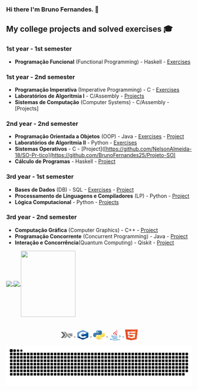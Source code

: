 ### Hi there I'm Bruno Fernandes. 👋


## My college projects and solved exercises 🎓 
### 1st year - 1st semester 
- **Programação Funcional** (Functional Programming) - Haskell - [Exercises](https://github.com/BrunoFernandes25/Programa-o-Funcional) 

### 1st year - 2nd semester 
- **Programação Imperativa** (Imperative Programming) - C - [Exercises](https://github.com/BrunoFernandes25/Programa-o-Imperativa)
- **Laboratórios de Algoritmia I** - C/Assembly - [Projects](https://github.com/BrunoFernandes25/LA-I/tree/main/LA1/CC-PL-3-G-08-main)
- **Sistemas de Computação** (Computer Systems) - C/Assembly - [Projects] 

### 2nd year - 2nd semester 
- **Programação Orientada a Objetos** (OOP) - Java - [Exercises](https://github.com/BrunoFernandes25/POO/tree/master/src) - [Project](https://github.com/BrunoFernandes25/POO/tree/master/Projeto)
- **Laboratórios de Algoritmia II** - Python - [Exercises](https://github.com/BrunoFernandes25/LA-II)
- **Sistemas Operativos** - C - [Project]([https://github.com/NelsonAlmeida-18/SO-Pr-tico](https://github.com/BrunoFernandes25/Projeto-SO)
- **Cálculo de Programas** - Haskell - [Project]()

### 3rd year - 1st semester 
- **Bases de Dados** (DB) - SQL - [Exercises](https://github.com/BrunoFernandes25/Base-de-Dados/tree/master/Fichas) - [Project](https://github.com/BrunoFernandes25/Base-de-Dados/tree/master/Projeto)
- **Processamento de Linguagens e Compiladores** (LP) - Python - [Project](https://github.com/BrunoFernandes25/PLC)
- **Lógica Computacional** - Python - [Projects](https://github.com/BrunoFernandes25/Logica-Computacional)

### 3rd year - 2nd semester 
- **Computação Gráfica** (Computer Graphics) - C++ - [Project](https://github.com/BrunoFernandes25/Computacao-Grafica)
- **Programação Concorrente** (Concurrent Programming) - Java - [Project]()
- **Interação e Concorrência**(Quantum Computing) - Qiskit - [Project](https://github.com/BrunoFernandes25/IC)


<div>
  <a href="https://github.com/BrunoFernandes25">
  <img height="180em"   align="center" src="https://github-readme-stats.vercel.app/api?username=BrunoFernandes25&show_icons=true&theme=github_dark&include_all_commits=true&count_private=true"/>
  <img height="180em"  align="center" src="https://github-readme-stats.vercel.app/api/top-langs/?username=BrunoFernandes25&layout=compact&langs_count=7&theme=github_dark" />

  <img align="center" width="148" height="180" src="https://media1.tenor.com/images/68e8337fb4eb7e40645d832c64762a8b/tenor.gif?itemid=19443613">
</div>
 <br>
<div  align="center"> 
  <div style="display: inline_block"><br>
  <img align="center" alt="Haskell" height="30" width="40" src="https://raw.githubusercontent.com/github/explore/80688e429a7d4ef2fca1e82350fe8e3517d3494d/topics/haskell/haskell.png"> 
  <img align="center" alt="C" height="30" width="40" src="https://raw.githubusercontent.com/github/explore/f3e22f0dca2be955676bc70d6214b95b13354ee8/topics/c/c.png">
  <img align="center" alt="Python" height="30" width="40" src="https://raw.githubusercontent.com/devicons/devicon/master/icons/python/python-original.svg">
  <img align="center" alt="Java" height="30" width="40" src="https://raw.githubusercontent.com/devicons/devicon/master/icons/java/java-original.svg">
  <img align="center" alt="HTML" height="30" width="40" src="https://raw.githubusercontent.com/devicons/devicon/master/icons/html5/html5-original.svg">
  
  ![Snake animation](https://github.com/BrunoFernandes25/BrunoFernandes25/blob/output/github-contribution-grid-snake.svg)
    
</div>


<!--
**BrunoFernandes25/BrunoFernandes25** is a ✨ _special_ ✨ repository because its `README.md` (this file) appears on your GitHub profile.

Here are some ideas to get you started:

- 🔭 I’m currently studying Computer Science at the University of Minho.
- 🌱 I’m currently learning Java and Python.
